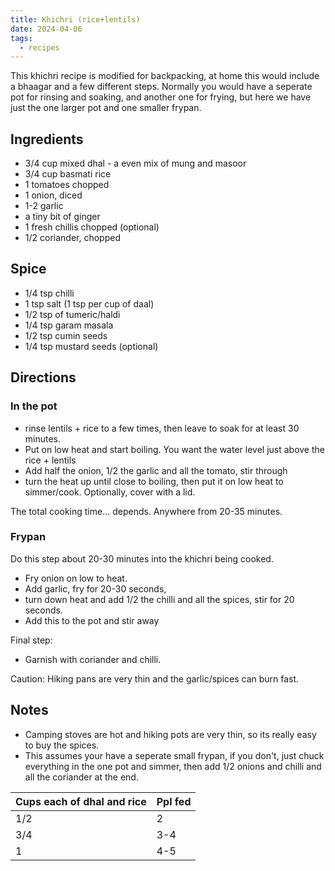 ```yaml
---
title: Khichri (rice+lentils)
date: 2024-04-06
tags:
  - recipes
---
```


This khichri recipe is modified for backpacking, at home this would include a bhaagar and a few different steps. Normally you would have a seperate pot for rinsing and soaking, and another one for frying, but here we have just the one larger pot and one smaller frypan.

## Ingredients

- 3/4 cup mixed dhal - a even mix of mung and masoor
- 3/4 cup basmati rice
- 1 tomatoes chopped
- 1 onion, diced
- 1-2 garlic
- a tiny bit of ginger
- 1 fresh chillis chopped (optional)
- 1/2 coriander, chopped

## Spice

- 1/4 tsp chilli
- 1 tsp salt (1 tsp per cup of daal)
- 1/2 tsp of tumeric/haldi
- 1/4 tsp garam masala
- 1/2 tsp cumin seeds
- 1/4 tsp mustard seeds (optional)

## Directions

### In the pot

- rinse lentils + rice to a few times, then leave to soak for at least 30 minutes.
- Put on low heat and start boiling. You want the water level just above the rice + lentils
- Add half the onion, 1/2 the garlic and all the tomato, stir through
- turn the heat up until close to boiling, then put it on low heat to simmer/cook. Optionally, cover with a lid.

The total cooking time... depends. Anywhere from 20-35 minutes.

### Frypan

Do this step about 20-30 minutes into the khichri being cooked.

- Fry onion on low to heat.
- Add garlic, fry for 20-30 seconds,
- turn down heat and add 1/2 the chilli and all the spices, stir for 20 seconds.
- Add this to the pot and stir away

Final step:

- Garnish with coriander and chilli.

Caution: Hiking pans are very thin and the garlic/spices can burn fast.

## Notes

- Camping stoves are hot and hiking pots are very thin, so its really easy to buy the spices.
- This assumes your have a seperate small frypan, if you don't, just chuck everything in the one pot and simmer, then add 1/2 onions and chilli and all the coriander at the end.

| Cups each of dhal and rice | Ppl fed |
| -------------------------- | ------- |
| 1/2                        | 2       |
| 3/4                        | 3-4     |
| 1                          | 4-5     |
